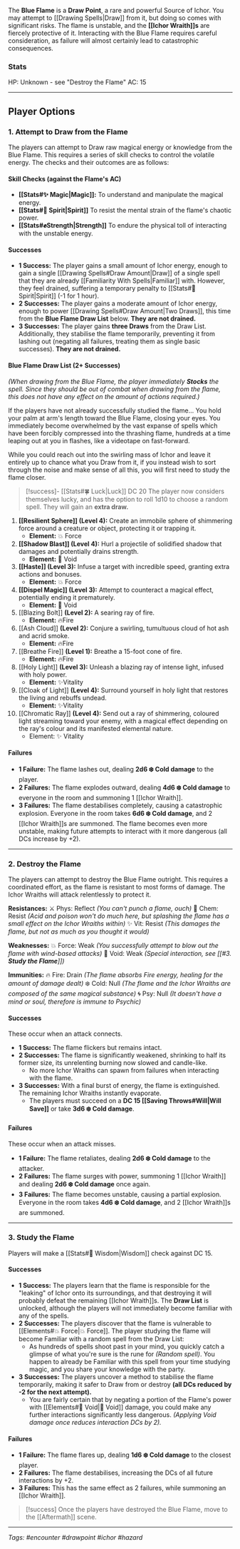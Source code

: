 The **Blue Flame** is a **Draw Point**, a rare and powerful Source of Ichor. You may attempt to [[Drawing Spells|Draw]] from it, but doing so comes with significant risks. The flame is unstable, and the **[[Ichor Wraith]]s** are fiercely protective of it. Interacting with the Blue Flame requires careful consideration, as failure will almost certainly lead to catastrophic consequences.

### Stats

HP: Unknown - see "Destroy the Flame"
AC: 15

---

## Player Options

### 1. **Attempt to Draw from the Flame**

The players can attempt to Draw raw magical energy or knowledge from the Blue Flame. This requires a series of skill checks to control the volatile energy. The checks and their outcomes are as follows:

#### **Skill Checks** (against the Flame's AC)

- **[[Stats#✨ Magic|Magic]]:** To understand and manipulate the magical energy.
- **[[Stats#💙 Spirit|Spirit]]** To resist the mental strain of the flame's chaotic power.
- **[[Stats#✊Strength|Strength]]** To endure the physical toll of interacting with the unstable energy.

#### **Successes**

- **1 Success:** The player gains a small amount of Ichor energy, enough to gain a single [[Drawing Spells#Draw Amount|Draw]] of a single spell that they are already [[Familiarity With Spells|Familiar]] with. However, they feel drained, suffering a temporary penalty to [[Stats#💙 Spirit|Spirit]] (-1 for 1 hour).
- **2 Successes:** The player gains a moderate amount of Ichor energy, enough to power [[Drawing Spells#Draw Amount|Two Draws]], this time from the **Blue Flame Draw List** below. **They are not drained.**
- **3 Successes:** The player gains **three Draws** from the Draw List. Additionally, they stabilise the flame temporarily, preventing it from lashing out (negating all failures, treating them as single basic successes). **They are not drained.**

#### **Blue Flame Draw List (2+ Successes)**

*(When drawing from the Blue Flame, the player immediately **Stocks** the spell. Since they should be out of combat when drawing from the flame, this does not have any effect on the amount of actions required.)*

If the players have not already successfully studied the flame...
You hold your palm at arm's length toward the Blue Flame, closing your eyes. You immediately become overwhelmed by the vast expanse of spells which have been forcibly compressed into the thrashing flame, hundreds at a time leaping out at you in flashes, like a videotape on fast-forward.

While you could reach out into the swirling mass of Ichor and leave it entirely up to chance what you Draw from it, if you instead wish to sort through the noise and make sense of all this, you will first need to study the flame closer.

>[!success]- [[Stats#🍀 Luck|Luck]] DC 20
>The player now considers themselves lucky, and has the option to roll 1d10 to choose a random spell. They will gain an **extra draw.**


1. **[[Resilient Sphere]] (Level 4):** Create an immobile sphere of shimmering force around a creature or object, protecting it or trapping it.
    - **Element:** 💥 Force
2. **[[Shadow Blast]] (Level 4):** Hurl a projectile of solidified shadow that damages and potentially drains strength.
    - **Element:** 🌌 Void
3. **[[Haste]] (Level 3):** Infuse a target with incredible speed, granting extra actions and bonuses.
    - **Element:** 💥 Force
4. **[[Dispel Magic]] (Level 3):** Attempt to counteract a magical effect, potentially ending it prematurely.
    - **Element:** 🌌 Void
5. [[Blazing Bolt]] **(Level 2):** A searing ray of fire.
    - **Element:** 🔥Fire
6. [[Ash Cloud]] **(Level 2):** Conjure a swirling, tumultuous cloud of hot ash and acrid smoke.
	- **Element:** 🔥Fire
7. [[Breathe Fire]] **(Level 1):** Breathe a 15-foot cone of fire.
    - **Element:** 🔥Fire
8. [[Holy Light]] **(Level 3):** Unleash a blazing ray of intense light, infused with holy power.
	- **Element:** ✨Vitality
9. [[Cloak of Light]] **(Level 4):** Surround yourself in holy light that restores the living and rebuffs undead. 
	- **Element:** ✨Vitality
10. [[Chromatic Ray]] **(Level 4):**  Send out a ray of shimmering, coloured light streaming toward your enemy, with a magical effect depending on the ray's colour and its manifested elemental nature.
	  - Element: ✨ Vitality
	
#### **Failures**

- **1 Failure:** The flame lashes out, dealing **2d6 ❄️ Cold damage** to the player.
- **2 Failures:** The flame explodes outward, dealing **4d6 ❄️ Cold damage** to everyone in the room and summoning 1 [[Ichor Wraith]].
- **3 Failures:** The flame destabilises completely, causing a catastrophic explosion. Everyone in the room takes **6d6 ❄️ Cold damage**, and 2 [[Ichor Wraith]]s are summoned. The flame becomes even more unstable, making future attempts to interact with it more dangerous (all DCs increase by +2).

---

### 2. **Destroy the Flame**

The players can attempt to destroy the Blue Flame outright. This requires a coordinated effort, as the flame is resistant to most forms of damage. The Ichor Wraiths will attack relentlessly to protect it.

**Resistances:**
⚔️ Phys: Reflect *(You can't punch a flame, ouch)*
🧪 Chem: Resist *(Acid and poison won't do much here, but splashing the flame has a small effect on the Ichor Wraiths within)*
✨ Vit: Resist *(This damages the flame, but not as much as you thought it would)*

**Weaknesses:**
💥 Force: Weak *(You successfully attempt to blow out the flame with wind-based attacks)*
🌌 Void: Weak *(Special interaction, see [[#3. **Study the Flame**]])*

**Immunities:**
🔥 Fire: Drain *(The flame absorbs Fire energy, healing for the amount of damage dealt)*
❄️ Cold: Null *(The flame and the Ichor Wraiths are composed of the same magical substance)*
🌀 Psy: Null *(It doesn't have a mind or soul, therefore is immune to Psychic)*
#### **Successes**

These occur when an attack connects.

- **1 Success:** The flame flickers but remains intact.
- **2 Successes:** The flame is significantly weakened, shrinking to half its former size, its unrelenting burning now slowed and candle-like.
  - No more Ichor Wraiths can spawn from failures when interacting with the flame.
- **3 Successes:** With a final burst of energy, the flame is extinguished. The remaining Ichor Wraiths instantly evaporate.
  - The players must succeed on a **DC 15 [[Saving Throws#Will|Will Save]]** or take **3d6 ❄️ Cold damage**.

#### **Failures**

These occur when an attack misses.

- **1 Failure:** The flame retaliates, dealing **2d6 ❄️ Cold damage** to the attacker.
- **2 Failures:** The flame surges with power, summoning 1 [[Ichor Wraith]] and dealing **2d6 ❄️ Cold damage** once again.
- **3 Failures:** The flame becomes unstable, causing a partial explosion. Everyone in the room takes **4d6 ❄️ Cold damage**, and 2 [[Ichor Wraith]]s are summoned.

---

### 3. **Study the Flame**

Players will make a [[Stats#🧠 Wisdom|Wisdom]] check against DC 15.
#### **Successes**

- **1 Success:** The players learn that the flame is responsible for the "leaking" of Ichor onto its surroundings, and that destroying it will probably defeat the remaining [[Ichor Wraith]]s. The **Draw List** is unlocked, although the players will not immediately become familiar with any of the spells.
- **2 Successes:** The players discover that the flame is vulnerable to [[Elements#💥 Force|💥 Force]]. The player studying the flame will become Familiar with a random spell from the Draw List: 
	- As hundreds of spells shoot past in your mind, you quickly catch a glimpse of what you're sure is the rune for *(Random spell)*. You happen to already be Familiar with this spell from your time studying magic, and you share your knowledge with the party.
- **3 Successes:** The players uncover a method to stabilise the flame temporarily, making it safer to Draw from or destroy **(all DCs reduced by -2 for the next attempt).**
	- You are fairly certain that by negating a portion of the Flame's power with [[Elements#🌌 Void|🌌 Void]] damage, you could make any further interactions significantly less dangerous. *(Applying Void damage once reduces interaction DCs by 2).*

#### **Failures**

- **1 Failure:** The flame flares up, dealing **1d6 ❄️ Cold damage** to the closest player.
- **2 Failures:** The flame destabilises, increasing the DCs of all future interactions by +2.
- **3 Failures:** This has the same effect as 2 failures, while summoning an [[Ichor Wraith]].

> [!success] Once the players have destroyed the Blue Flame, move to the [[Aftermath]] scene.

---
*Tags: #encounter #drawpoint #ichor #hazard*
